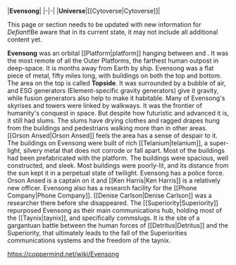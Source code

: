 |**Evensong**|
|-|-|
|**Universe**|[[Cytoverse\|Cytoverse]]|

This page or section needs to be updated with new information for *Defiant*!Be aware that in its current state, it may not include all additional content yet.

**Evensong** was an orbital [[Platform\|platform]] hanging between  and . It was the most remote of all the Outer Platforms, the farthest human outpost in deep-space. It is months away from Earth by ship.
Evensong was a flat piece of metal, fifty miles long, with buildings on both the top and bottom. The area on the top is called **Topside**. It was surrounded by a bubble of air, and ESG generators (Element-specific gravity generators) give it gravity, while fusion generators also help to make it habitable. Many of Evensong's skyrises and towers were linked by walkways. It was the frontier of humanity's conquest in space. But despite how futuristic and advanced it is, it still had slums. The slums have drying clothes and ragged drapes hung from the buildings and pedestrians walking more than in other areas. [[Orson Ansed\|Orson Ansed]] feels the area has a sense of despair to it.
The buildings on Evensong were built of rich [[Telanium\|telanium]], a super-light, silvery metal that does not corrode or fall apart. Most of the buildings had been prefabricated with the platform. The buildings were spacious, well constructed, and sleek. Most buildings were poorly-lit, and its distance from the sun kept it in a perpetual state of twilight.
Evensong has a police force. Orson Ansed is a captain on it and [[Ken Harris\|Ken Harris]] is a relatively new officer. Evensong also has a research facility for the [[Phone Company\|Phone Company]]. [[Denise Carlson\|Denise Carlson]] was a researcher there before she disappeared.
The [[Superiority\|Superiority]] repurposed Evensong as their main communications hub, holding most of the [[Taynix\|taynix]], and specifically commslugs. It is the site of a gargantuan battle between the human forces of [[Detritus\|Detritus]] and the Superiority, that ultimately leads to the fall of the Superiorities communications systems and the freedom of the taynix.



https://coppermind.net/wiki/Evensong
